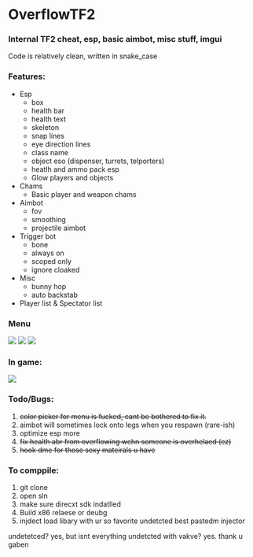 # OverflowTF2
### Internal TF2 cheat, esp, basic aimbot, misc stuff, imgui

Code is relatively clean, written in snake_case 

### Features:
- Esp
  - box
  - health bar
  - health text
  - skeleton
  - snap lines
  - eye direction lines
  - class name
  - object eso (dispenser, turrets, telporters)
  - heatlh and ammo pack esp
  - Glow players and objects
- Chams
  - Basic player and weapon chams
- Aimbot
  - fov
  - smoothing
  - projectile aimbot
- Trigger bot
  - bone
  - always on
  - scoped only
  - ignore cloaked
- Misc
  - bunny hop
  - auto backstab
- Player list & Spectator list

### Menu
<img src="https://i.imgur.com/YOecQKO.png">
<img src="https://i.imgur.com/IRAtViU.png">
<img src="https://i.imgur.com/5zQv4gM.png">

### In game:
<img src="https://i.imgur.com/tWhsWPI.png">

### Todo/Bugs:
1. ~~color picker for menu is fucked, cant be bothered to fix it.~~
2. aimbot will sometimes lock onto legs when you respawn (rare-ish)
3. optimize esp more
4. ~~fix health abr from overflowing wehn someone is overhelaed (ez)~~
5. ~~hook dme for those sexy mateirals u have~~

### To comppile:
1. git clone
2. open sln
3. make sure direcxt sdk indatlled
4. Build x86 relaese or deubg
5. injdect load libary with ur so favorite undetcted best pastedm injector

undetetced? yes, but isnt everything undetcted with vakve? yes. thank u gaben

